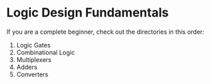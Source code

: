 # Logic Design Fundamentals
If you are a complete beginner, check out the directories in this order: 
1. Logic Gates
2. Combinational Logic
3. Multiplexers
4. Adders
5. Converters
  